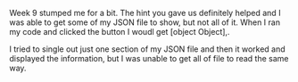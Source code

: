 Week 9 stumped me for a bit. The hint you gave us definitely helped and I was able to get some of my JSON file to show, but not all of it. When I ran my code and clicked the button I woudl get [object Object],.

I tried to single out just one section of my JSON file and then it worked and displayed the information, but I was unable to get all of file to  read the same way. 